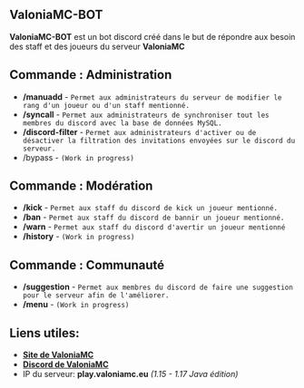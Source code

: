 ## ValoniaMC-BOT
**ValoniaMC-BOT** est un bot discord créé dans le but de répondre aux besoin des staff et des joueurs du serveur **ValoniaMC**

## Commande : Administration

- **/manuadd** - `Permet aux administrateurs du serveur de modifier le rang d'un joueur ou d'un staff mentionné.`
- **/syncall** - `Permet aux administrateurs de synchroniser tout les membres du discord avec la base de données MySQL.`
- **/discord-filter** - `Permet aux administrateurs d'activer ou de désactiver la filtration des invitations envoyées sur le discord du serveur.`
- /bypass - `(Work in progress)`

## Commande : Modération

- **/kick** - `Permet aux staff du discord de kick un joueur mentionné.`
- **/ban** - `Permet aux staff du discord de bannir un joueur mentionné.`
- **/warn** - `Permet aux staff du discord d'avertir un joueur mentionné`
- **/history** - `(Work in progress)`

## Commande : Communauté

- **/suggestion** - `Permet aux membres du discord de faire une suggestion pour le serveur afin de l'améliorer.`
- **/menu** - `(Work in progress)`

## Liens utiles:

+ [**Site de ValoniaMC**](https://valoniamc.eu/)
+ [**Discord de ValoniaMC**](https://discord.gg/EX7NSxcgCv)
+ IP du serveur: **play.valoniamc.eu** *(1.15 - 1.17 Java édition)*